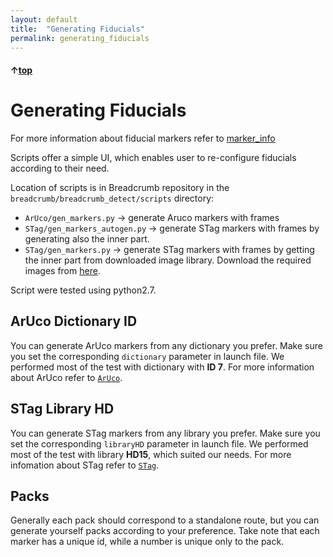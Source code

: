 ```yaml
---
layout: default
title:  "Generating Fiducials"
permalink: generating_fiducials
---
```


#### &uarr;[top](https://ubiquityrobotics.github.io/breadcrumb_learn/)

# Generating Fiducials

For more information about fiducial markers refer to [marker_info](../../basic_usage/marker_info/marker_types_and_placing_them.md)

Scripts offer a simple UI, which enables user to re-configure fiducials according to their need.

Location of scripts is in Breadcrumb repository in the `breadcrumb/breadcrumb_detect/scripts` directory:

- `ArUco/gen_markers.py` -> generate Aruco markers with frames
- `STag/gen_markers_autogen.py` -> generate STag markers with frames by generating also the inner part.
- `STag/gen_markers.py`  -> generate STag markers with frames by getting the inner part from downloaded image library. Download the required images from [here](https://drive.google.com/drive/folders/0ByNTNYCAhWbIV1RqdU9vRnd2Vnc).

Script were tested using python2.7.

## ArUco Dictionary ID

You can generate ArUco markers from any dictionary you prefer.
Make sure you set the corresponding `dictionary` parameter in launch file.
We performed most of the test with dictionary with **ID 7**.
For more information about ArUco refer to [`ArUco`](http://docs.opencv.org/trunk/d5/dae/tutorial_aruco_detection.html).

## STag Library HD

You can generate STag markers from any library you prefer.
Make sure you set the corresponding `libraryHD` parameter in launch file.
We performed most of the test with library **HD15**, which suited our needs.
For more infomation about STag refer to [`STag`](https://github.com/usrl-uofsc/stag_ros).

## Packs

Generally each pack should correspond to a standalone route, but you can generate yourself packs according to your preference.
Take note that each marker has a unique id, while a number is unique only to the pack.
